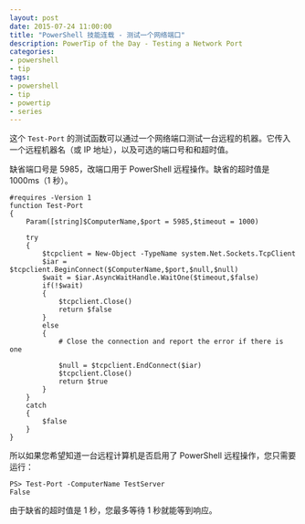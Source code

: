 ```yaml
---
layout: post
date: 2015-07-24 11:00:00
title: "PowerShell 技能连载 - 测试一个网络端口"
description: PowerTip of the Day - Testing a Network Port
categories:
- powershell
- tip
tags:
- powershell
- tip
- powertip
- series
---
```

这个 `Test-Port` 的测试函数可以通过一个网络端口测试一台远程的机器。它传入一个远程机器名（或 IP 地址），以及可选的端口号和和超时值。

缺省端口号是 5985，改端口用于 PowerShell 远程操作。缺省的超时值是 1000ms（1 秒）。

    #requires -Version 1
    function Test-Port
    {
        Param([string]$ComputerName,$port = 5985,$timeout = 1000)
    
        try
        {
            $tcpclient = New-Object -TypeName system.Net.Sockets.TcpClient
            $iar = $tcpclient.BeginConnect($ComputerName,$port,$null,$null)
            $wait = $iar.AsyncWaitHandle.WaitOne($timeout,$false)
            if(!$wait)
            {
                $tcpclient.Close()
                return $false
            }
            else
            {
                # Close the connection and report the error if there is one
    
                $null = $tcpclient.EndConnect($iar)
                $tcpclient.Close()
                return $true
            }
        }
        catch
        {
            $false
        }
    }

所以如果您希望知道一台远程计算机是否启用了 PowerShell 远程操作，您只需要运行：

    PS> Test-Port -ComputerName TestServer 
    False

由于缺省的超时值是 1 秒，您最多等待 1 秒就能等到响应。

<!--本文国际来源：[Testing a Network Port](http://community.idera.com/powershell/powertips/b/tips/posts/testing-a-network-port)-->
